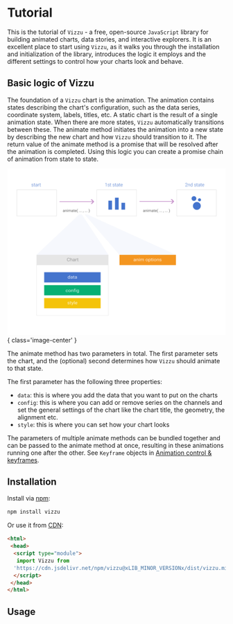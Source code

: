# Tutorial

This is the tutorial of `Vizzu` - a free, open-source `JavaScript` library for
building animated charts, data stories, and interactive explorers. It is an
excellent place to start using `Vizzu`, as it walks you through the installation
and initialization of the library, introduces the logic it employs and the
different settings to control how your charts look and behave.

## Basic logic of Vizzu

The foundation of a `Vizzu` chart is the animation. The animation contains
states describing the chart's configuration, such as the data series, coordinate
system, labels, titles, etc. A static chart is the result of a single animation
state. When there are more states, `Vizzu` automatically transitions between
these. The animate method initiates the animation into a new state by describing
the new chart and how `Vizzu` should transition to it. The return value of the
animate method is a promise that will be resolved after the animation is
completed. Using this logic you can create a promise chain of animation from
state to state.

![Vizzu](../assets/api-overview.svg){ class='image-center' }

The animate method has two parameters in total. The first parameter sets the
chart, and the (optional) second determines how `Vizzu` should animate to that
state.

The first parameter has the following three properties:

- `data`: this is where you add the data that you want to put on the charts
- `config`: this is where you can add or remove series on the channels and set
  the general settings of the chart like the chart title, the geometry, the
  alignment etc.
- `style`: this is where you can set how your chart looks

The parameters of multiple animate methods can be bundled together and can be
passed to the animate method at once, resulting in these animations running one
after the other. See `Keyframe` objects in
[Animation control & keyframes](./animation_control_keyframes.md).

## Installation

Install via [npm](https://www.npmjs.com/package/vizzu):

```sh
npm install vizzu
```

Or use it from [CDN](https://www.jsdelivr.com/package/npm/vizzu):

```html
<html>
 <head>
  <script type="module">
   import Vizzu from 
  'https://cdn.jsdelivr.net/npm/vizzu@xLIB_MINOR_VERSIONx/dist/vizzu.min.js';
  </script>
 </head>
</html>

```

## Usage
